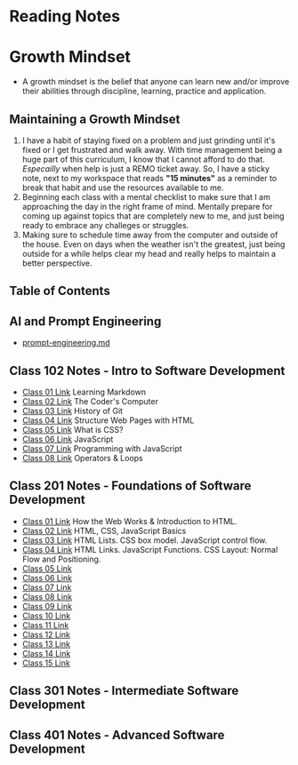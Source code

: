 # Reading Notes
# Growth Mindset
- A growth mindset is the belief that anyone can learn new and/or improve their abilities through discipline, learning, practice and application.

## Maintaining a Growth Mindset
1. I have a habit of staying fixed on a problem and just grinding until it's fixed or I get frustrated and walk away. With time management being a huge part of this curriculum, I know that I cannot afford to do that. *Especailly* when help is just a REMO ticket away. So, I have a sticky note, next to my workspace that reads **"15 minutes"** as a reminder to break that habit and use the resources available to me.
1. Beginning each class with a mental checklist to make sure that I am approaching the day in the right frame of mind. Mentally prepare for coming up against topics that are completely new to me, and just being ready to embrace any challeges or struggles.
1. Making sure to schedule time away from the computer and outside of the house. Even on days when the weather isn't the greatest, just being outside for a while helps clear my head and really helps to maintain a better perspective.


## Table of Contents

## AI and Prompt Engineering
- [prompt-engineering.md](./code-201/prompt-engineering.md)


## Class 102 Notes - Intro to Software Development
- [Class 01 Link](./code-102/code-102-reading01-learning-markdown.md) Learning Markdown
- [Class 02 Link](./code-102/code-102-reading02-the-coders-computer.md) The Coder's Computer
- [Class 03 Link](./code-102/code-102-reading03-history-of-git.md) History of Git
- [Class 04 Link](./code-102/reading04-structure-webpages-with-html.md) Structure Web Pages with HTML
- [Class 05 Link](./code-102/reading05-what-is-css.md) What is CSS?
- [Class 06 Link](./code-102/reading06-javascript.md) JavaScript
- [Class 07 Link](./code-102/reading07-programming-with-javascript.md) Programming with JavaScript
- [Class 08 Link](./code-102/reading08-operators-and-loops.md) Operators & Loops



## Class 201 Notes - Foundations of Software Development
- [Class 01 Link](./code-201/class-01.md) How the Web Works & Introduction to HTML.
- [Class 02 Link](./code-201/class02-html-css-js-basics.md) HTML, CSS, JavaScript Basics
- [Class 03 Link](./code-201/reading03-html-css-js-basics-plus.md) HTML Lists. CSS box model. JavaScript control flow.
- [Class 04 Link](./code-201/reading04-html-links-js-functions-css-layout.md) HTML Links. JavaScript Functions. CSS Layout: Normal Flow and Positioning.
- [Class 05 Link](./code-201/reading05-html-css-images-color-textmd)
- [Class 06 Link](./code-201/reading06-problem-domains-objects-andThe-dom.md)
- [Class 07 Link]()
- [Class 08 Link]()
- [Class 09 Link]()
- [Class 10 Link]()
- [Class 11 Link]()
- [Class 12 Link]()
- [Class 13 Link]()
- [Class 14 Link]()
- [Class 15 Link]()


## Class 301 Notes - Intermediate Software Development


## Class 401 Notes - Advanced Software Development